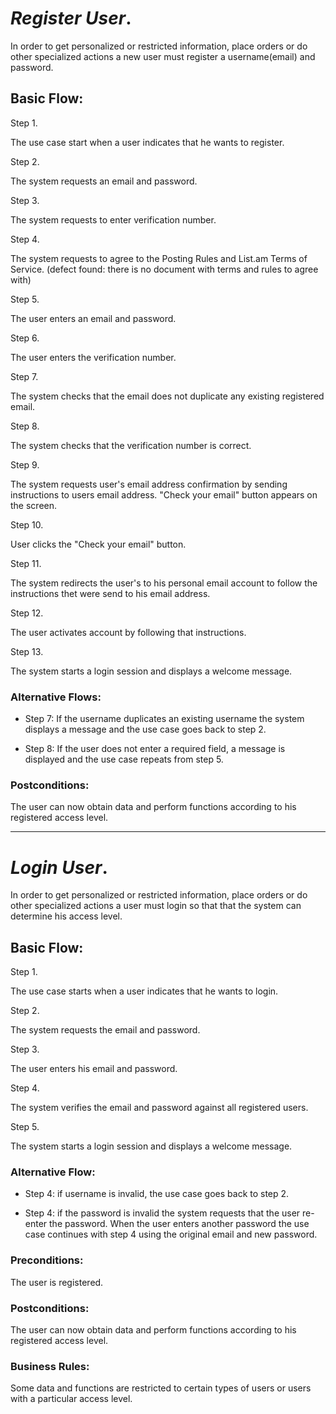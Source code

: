 # _Register User_.

In order to get personalized or restricted information, place orders or do other specialized actions a new user must register a username(email) and password.



## Basic Flow:

Step 1.

  The use case start when a user indicates that he wants to register.

Step 2.

  The system requests an email and password.

Step 3.

  The system requests to enter verification number.

Step 4.

  The system requests to agree to the Posting Rules and List.am Terms of Service. (defect found: there is no document with terms and rules to agree with)

Step 5.

  The user enters an email and password.

Step 6.

  The user enters the verification number.

Step 7.

  The system checks that the email does not duplicate any existing registered email.

Step 8.

  The system checks that the verification number is correct.

Step 9.

  The system requests user's email address confirmation by sending instructions to users email address. "Check your email" button appears on the screen.

Step 10.

  User clicks the "Check your email" button.

Step 11.

  The system redirects the user's to his personal email account to follow the instructions thet were send to his email address.

Step 12.

  The user activates account by following that instructions.

Step 13.

  The system starts a login session and displays a welcome message.


### Alternative Flows:

  * Step 7: If the username duplicates an existing username the system displays a message and the use case goes back to step 2.

  * Step 8: If the user does not enter a required field, a message is displayed and the use case repeats from step 5.


### Postconditions:	

  The user can now obtain data and perform functions according to his registered access level.



___


# _Login User_.

In order to get personalized or restricted information, place orders or do other specialized actions a user must login so that that the system can determine his access level.


## Basic Flow:

Step 1.

The use case starts when a user indicates that he wants to login.

Step 2.

The system requests the email and password.

Step 3.

The user enters his email and password.

Step 4.

The system verifies the email and password against all registered users.

Step 5.

The system starts a login session and displays a welcome message.


### Alternative Flow:

* Step 4: if username is invalid, the use case goes back to step 2.

* Step 4: if the password is invalid the system requests that the user re-enter the password. When the user enters another password the use case continues with step 4 using the original email and new password.


### Preconditions:
The user is registered.

### Postconditions:
The user can now obtain data and perform functions according to his registered access level.

### Business Rules:	

  Some data and functions are restricted to certain types of users or users with a particular access level.
